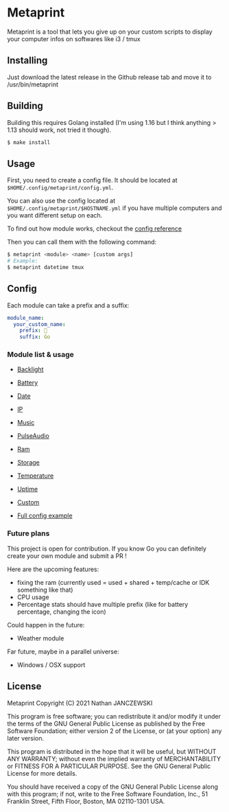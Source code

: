 # Metaprint

Metaprint is a tool that lets you give up on your custom scripts to display your computer infos on softwares like i3 / tmux

## Installing
Just download the latest release in the Github release tab and move it to /usr/bin/metaprint

## Building
Building this requires Golang installed (I'm using 1.16 but I think anything > 1.13 should work, not tried it though).

```sh
$ make install
```

## Usage
First, you need to create a config file. It should be located at `$HOME/.config/metaprint/config.yml`.

You can also use the config located at `$HOME/.config/metaprint/$HOSTNAME.yml` if you have multiple computers and you want different setup on each.

To find out how module works, checkout the [config reference](#Config)

Then you can call them with the following command:

```sh
$ metaprint <module> <name> [custom args]
# Example:
$ metaprint datetime tmux
```

## Config
Each module can take a prefix and a suffix:
```yml
module_name:
  your_custom_name:
    prefix: 
    suffix: Go
```

### Module list & usage
- [Backlight](wiki/backlight.md)
- [Battery](wiki/battery.md)
- [Date](wiki/date.md)
- [IP](wiki/ip.md)
- [Music](wiki/music.md)
- [PulseAudio](wiki/pulseaudio.md)
- [Ram](wiki/ram.md)
- [Storage](wiki/storage.md)
- [Temperature](wiki/temperature.md)
- [Uptime](wiki/uptime.md)
- [Custom](wiki/custom.md)


- [Full config example](wiki/example_config.yml)

### Future plans
This project is open for contribution. If you know Go you can definitely create your own module and submit a PR !

Here are the upcoming features:
- fixing the ram (currently used = used + shared + temp/cache or IDK something like that)
- CPU usage
- Percentage stats should have multiple prefix (like for battery percentage, changing the icon)

Could happen in the future:
- Weather module

Far future, maybe in a parallel universe:
- Windows / OSX support

## License

Metaprint
Copyright (C) 2021 Nathan <Oxodao> JANCZEWSKI

This program is free software; you can redistribute it and/or modify
it under the terms of the GNU General Public License as published by
the Free Software Foundation; either version 2 of the License, or
(at your option) any later version.

This program is distributed in the hope that it will be useful,
but WITHOUT ANY WARRANTY; without even the implied warranty of
MERCHANTABILITY or FITNESS FOR A PARTICULAR PURPOSE.  See the
GNU General Public License for more details.

You should have received a copy of the GNU General Public License along
with this program; if not, write to the Free Software Foundation, Inc.,
51 Franklin Street, Fifth Floor, Boston, MA 02110-1301 USA.
